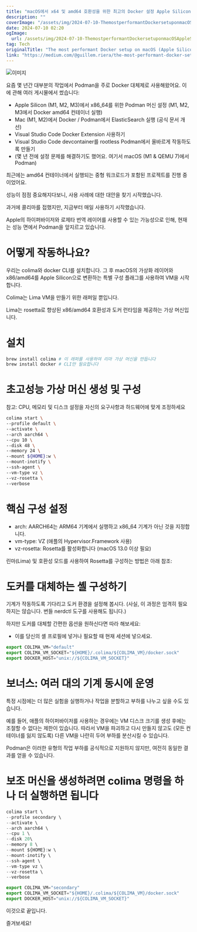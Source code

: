 ```yaml
---
title: "macOS에서 x64 및 amd64 호환성을 위한 최고의 Docker 설정 Apple Silicon M1, M2, M3 - 추가 팁 여러 머신 동시 사용"
description: ""
coverImage: "/assets/img/2024-07-10-ThemostperformantDockersetuponmacOSAppleSiliconM1M2M3forx64amd64compatibilityBonusmultiplemachinessimultaneously_0.png"
date: 2024-07-10 02:20
ogImage: 
  url: /assets/img/2024-07-10-ThemostperformantDockersetuponmacOSAppleSiliconM1M2M3forx64amd64compatibilityBonusmultiplemachinessimultaneously_0.png
tag: Tech
originalTitle: "The most performant Docker setup on macOS (Apple Silicon M1, M2, M3) for x64   amd64 compatibility. Bonus: multiple machines simultaneously!"
link: "https://medium.com/@guillem.riera/the-most-performant-docker-setup-on-macos-apple-silicon-m1-m2-m3-for-x64-amd64-compatibility-da5100e2557d"
---
```



![이미지](/assets/img/2024-07-10-ThemostperformantDockersetuponmacOSAppleSiliconM1M2M3forx64amd64compatibilityBonusmultiplemachinessimultaneously_0.png)

요즘 몇 년간 대부분의 작업에서 Podman을 주로 Docker 대체제로 사용해왔어요. 이에 관해 여러 게시물에서 썼습니다:

- Apple Silicon (M1, M2, M3)에서 x86_64를 위한 Podman 머신 설정 (M1, M2, M3에서 Docker amd64 컨테이너 실행)
- Mac (M1, M2)에서 Docker / Podman에서 ElasticSearch 실행 (공식 문서 개선)
- Visual Studio Code Docker Extension 사용하기
- Visual Studio Code devcontainer를 rootless Podman에서 올바르게 작동하도록 만들기
- (몇 년 전에 설정 문제를 해결하기도 했어요. 여기서 macOS (M1 & QEMU 7)에서 Podman)

최근에는 amd64 컨테이너에서 실행되는 중형 워크로드가 포함된 프로젝트를 진행 중이었어요.

<div class="content-ad"></div>

성능이 점점 중요해지다보니, 사용 사례에 대한 대안을 찾기 시작했습니다. 

과거에 콜리마를 접했지만, 지금부터 매일 사용하기 시작했습니다. 

Apple의 하이퍼바이저와 로제타 번역 레이어를 사용할 수 있는 가능성으로 인해, 현재는 성능 면에서 Podman을 앞지르고 있습니다. 

# 어떻게 작동하나요?

<div class="content-ad"></div>

우리는 colima와 docker CLI를 설치합니다. 그 후 macOS의 가상화 레이어와 x86/amd64를 Apple Silicon으로 변환하는 특별 구성 플래그를 사용하여 VM을 시작합니다.

Colima는 Lima VM을 만들기 위한 래퍼일 뿐입니다.

Lima는 rosetta로 향상된 x86/amd64 호환성과 도커 런타임을 제공하는 가상 머신입니다.

# 설치

<div class="content-ad"></div>

```bash
brew install colima # 이 래퍼를 사용하여 리마 가상 머신을 만듭니다
brew install docker # CLI만 필요합니다
```

# 초고성능 가상 머신 생성 및 구성

참고: CPU, 메모리 및 디스크 설정을 자신의 요구사항과 하드웨어에 맞게 조정하세요

```bash
colima start \
--profile default \
--activate \
--arch aarch64 \
--cpu 10 \
--disk 48 \
--memory 24 \
--mount ${HOME}:w \
--mount-inotify \
--ssh-agent \
--vm-type vz \
--vz-rosetta \
--verbose
```

<div class="content-ad"></div>

# 핵심 구성 설정

- arch: AARCH64는 ARM64 기계에서 실행하고 x86_64 기계가 아닌 것을 지정합니다.
- vm-type: VZ (애플의 Hypervisor.Framework 사용)
- vz-rosetta: Rosetta를 활성화합니다 (macOS 13.0 이상 필요)

린마(Lima) 및 호환성 모드를 사용하여 Rosetta를 구성하는 방법은 아래 참조:

# 도커를 대체하는 셸 구성하기

<div class="content-ad"></div>

기계가 작동하도록 기다리고 도커 환경을 설정해 봅시다. (사실, 이 과정은 엄격히 필요하지는 않습니다. 번들 nerdctl 도구를 사용해도 됩니다.)

하지만 도커를 대체할 간편한 옵션을 원하신다면 따라 해보세요:

- 이를 당신의 셸 프로필에 넣거나 필요할 때 현재 세션에 넣으세요.

```js
export COLIMA_VM="default"
export COLIMA_VM_SOCKET="${HOME}/.colima/${COLIMA_VM}/docker.sock"
export DOCKER_HOST="unix://${COLIMA_VM_SOCKET}"
```

<div class="content-ad"></div>

# 보너스: 여러 대의 기계 동시에 운영

특정 시점에는 더 많은 실험을 실행하거나 작업을 분할하고 부하를 나누고 싶을 수도 있습니다.

예를 들어, 애플의 하이퍼바이저를 사용하는 경우에는 VM 디스크 크기를 생성 후에는 조절할 수 없다는 제한이 있습니다. 따라서 VM을 파괴하고 다시 만들지 않고도 (모든 컨테이너를 잃지 않도록) 다른 VM을 나란히 두어 부하를 분산시킬 수 있습니다.

Podman은 이러한 유형의 작업 부하를 공식적으로 지원하지 않지만, 여전히 동일한 결과를 얻을 수 있습니다.

<div class="content-ad"></div>

# 보조 머신을 생성하려면 colima 명령을 하나 더 실행하면 됩니다

```js
colima start \
--profile secondary \
--activate \
--arch aarch64 \
--cpu 1 \
--disk 20\
--memory 8 \
--mount ${HOME}:w \
--mount-inotify \
--ssh-agent \
--vm-type vz \
--vz-rosetta \
--verbose
```

```js
export COLIMA_VM="secondary"
export COLIMA_VM_SOCKET="${HOME}/.colima/${COLIMA_VM}/docker.sock"
export DOCKER_HOST="unix://${COLIMA_VM_SOCKET}"
```

이것으로 끝입니다.

<div class="content-ad"></div>

즐겨보세요!